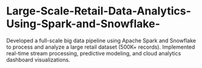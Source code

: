 # Large-Scale-Retail-Data-Analytics-Using-Spark-and-Snowflake-
Developed a full-scale big data pipeline using Apache Spark and Snowflake to process and analyze a large retail  dataset (500K+ records). Implemented real-time stream processing, predictive modeling, and cloud analytics  dashboard visualizations. 
